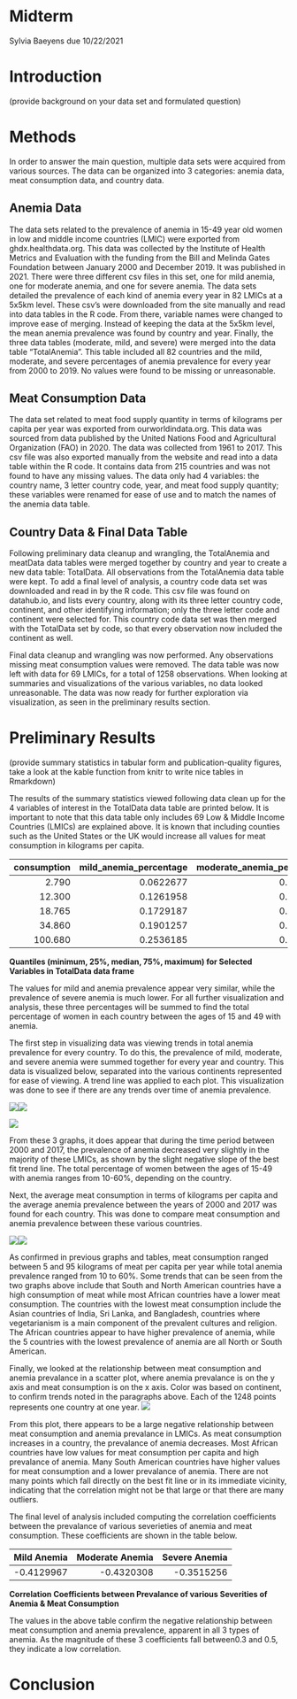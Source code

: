 Midterm
================
Sylvia Baeyens
due 10/22/2021

# Introduction

(provide background on your data set and formulated question)

# Methods

In order to answer the main question, multiple data sets were acquired
from various sources. The data can be organized into 3 categories:
anemia data, meat consumption data, and country data.

## Anemia Data

The data sets related to the prevalence of anemia in 15-49 year old
women in low and middle income countries (LMIC) were exported from
ghdx.healthdata.org. This data was collected by the Institute of Health
Metrics and Evaluation with the funding from the Bill and Melinda Gates
Foundation between January 2000 and December 2019. It was published in
2021. There were three different csv files in this set, one for mild
anemia, one for moderate anemia, and one for severe anemia. The data
sets detailed the prevalence of each kind of anemia every year in 82
LMICs at a 5x5km level. These csv’s were downloaded from the site
manually and read into data tables in the R code. From there, variable
names were changed to improve ease of merging. Instead of keeping the
data at the 5x5km level, the mean anemia prevalence was found by country
and year. Finally, the three data tables (moderate, mild, and severe)
were merged into the data table “TotalAnemia”. This table included all
82 countries and the mild, moderate, and severe percentages of anemia
prevalence for every year from 2000 to 2019. No values were found to be
missing or unreasonable.

## Meat Consumption Data

The data set related to meat food supply quantity in terms of kilograms
per capita per year was exported from ourworldindata.org. This data was
sourced from data published by the United Nations Food and Agricultural
Organization (FAO) in 2020. The data was collected from 1961 to 2017.
This csv file was also exported manually from the website and read into
a data table within the R code. It contains data from 215 countries and
was not found to have any missing values. The data only had 4 variables:
the country name, 3 letter country code, year, and meat food supply
quantity; these variables were renamed for ease of use and to match the
names of the anemia data table.

## Country Data & Final Data Table

Following preliminary data cleanup and wrangling, the TotalAnemia and
meatData data tables were merged together by country and year to create
a new data table: TotalData. All observations from the TotalAnemia data
table were kept. To add a final level of analysis, a country code data
set was downloaded and read in by the R code. This csv file was found on
datahub.io, and lists every country, along with its three letter country
code, continent, and other identifying information; only the three
letter code and continent were selected for. This country code data set
was then merged with the TotalData set by code, so that every
observation now included the continent as well.

Final data cleanup and wrangling was now performed. Any observations
missing meat consumption values were removed. The data table was now
left with data for 69 LMICs, for a total of 1258 observations. When
looking at summaries and visualizations of the various variables, no
data looked unreasonable. The data was now ready for further exploration
via visualization, as seen in the preliminary results section.

# Preliminary Results

(provide summary statistics in tabular form and publication-quality
figures, take a look at the kable function from knitr to write nice
tables in Rmarkdown)

The results of the summary statistics viewed following data clean up for
the 4 variables of interest in the TotalData data table are printed
below. It is important to note that this data table only includes 69 Low
& Middle Income Countries (LMICs) are explained above. It is known that
including counties such as the United States or the UK would increase
all values for meat consumption in kilograms per capita.

| consumption | mild\_anemia\_percentage | moderate\_anemia\_percentage | severe\_anemia\_percentage |
|------------:|-------------------------:|-----------------------------:|---------------------------:|
|       2.790 |                0.0622677 |                    0.0243576 |                  0.0008969 |
|      12.300 |                0.1261958 |                    0.1084639 |                  0.0062583 |
|      18.765 |                0.1729187 |                    0.1514557 |                  0.0112407 |
|      34.860 |                0.1901257 |                    0.2072797 |                  0.0167453 |
|     100.680 |                0.2536185 |                    0.3556498 |                  0.0535393 |

**Quantiles (minimum, 25%, median, 75%, maximum) for Selected Variables
in TotalData data frame**

The values for mild and anemia prevalence appear very similar, while the
prevalence of severe anemia is much lower. For all further visualization
and analysis, these three percentages will be summed to find the total
percentage of women in each country between the ages of 15 and 49 with
anemia.

The first step in visualizing data was viewing trends in total anemia
prevalence for every country. To do this, the prevalence of mild,
moderate, and severe anemia were summed together for every year and
country. This data is visualized below, separated into the various
continents represented for ease of viewing. A trend line was applied to
each plot. This visualization was done to see if there are any trends
over time of anemia prevalence.

![](Midterm_files/figure-gfm/unnamed-chunk-1-1.png)<!-- -->![](Midterm_files/figure-gfm/unnamed-chunk-1-2.png)<!-- -->

![](Midterm_files/figure-gfm/unnamed-chunk-2-1.png)<!-- -->

From these 3 graphs, it does appear that during the time period between
2000 and 2017, the prevalence of anemia decreased very slightly in the
majority of these LMICs, as shown by the slight negative slope of the
best fit trend line. The total percentage of women between the ages of
15-49 with anemia ranges from 10-60%, depending on the country.

Next, the average meat consumption in terms of kilograms per capita and
the average anemia prevalence between the years of 2000 and 2017 was
found for each country. This was done to compare meat consumption and
anemia prevalence between these various countries.

![](Midterm_files/figure-gfm/unnamed-chunk-3-1.png)<!-- -->![](Midterm_files/figure-gfm/unnamed-chunk-3-2.png)<!-- -->

As confirmed in previous graphs and tables, meat consumption ranged
between 5 and 95 kilograms of meat per capita per year while total
anemia prevalence ranged from 10 to 60%. Some trends that can be seen
from the two graphs above include that South and North American
countries have a high consumption of meat while most African countries
have a lower meat consumption. The countries with the lowest meat
consumption include the Asian countries of India, Sri Lanka, and
Bangladesh, countries where vegetarianism is a main component of the
prevalent cultures and religion. The African countries appear to have
higher prevalence of anemia, while the 5 countries with the lowest
prevalence of anemia are all North or South American.

Finally, we looked at the relationship between meat consumption and
anemia prevalance in a scatter plot, where anemia prevalance is on the y
axis and meat consumption is on the x axis. Color was based on
continent, to confirm trends noted in the paragraphs above. Each of the
1248 points represents one country at one year.
![](Midterm_files/figure-gfm/unnamed-chunk-4-1.png)<!-- -->

From this plot, there appears to be a large negative relationship
between meat consumption and anemia prevalance in LMICs. As meat
consumption increases in a country, the prevalance of anemia decreases.
Most African countries have low values for meat consumption per capita
and high prevalance of anemia. Many South American countries have higher
values for meat consumption and a lower prevalance of anemia. There are
not many points which fall directly on the best fit line or in its
immediate vicinity, indicating that the correlation might not be that
large or that there are many outliers.

The final level of analysis included computing the correlation
coefficients between the prevalance of various severieties of anemia and
meat consumption. These coefficients are shown in the table below.

| Mild Anemia | Moderate Anemia | Severe Anemia |
|------------:|----------------:|--------------:|
|  -0.4129967 |      -0.4320308 |    -0.3515256 |

**Correlation Coefficients between Prevalance of various Severities of
Anemia & Meat Consumption**

The values in the above table confirm the negative relationship between
meat consumption and anemia prevalence, apparent in all 3 types of
anemia. As the magnitude of these 3 coefficients fall between0.3 and
0.5, they indicate a low correlation.

# Conclusion
